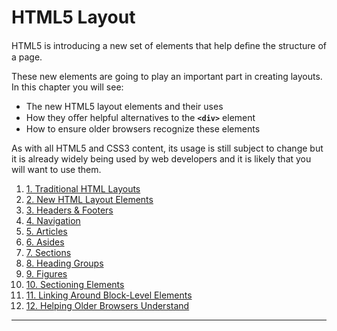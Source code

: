 # HTML5 Layout


HTML5 is introducing a new set of elements that help deﬁne the structure of a page.

These new elements are going to play an important part in creating layouts. In this chapter you will see:
- The new HTML5 layout elements and their uses
- How they oﬀer helpful alternatives to the **`<div>`** element
- How to ensure older browsers recognize these elements

As with all HTML5 and CSS3 content, its usage is still subject to change but it is already widely being used by web developers and it is likely that you will want to use them.

1. [1. Traditional HTML Layouts](https://github.com/olem-diga/HTML/blob/main/10.%20HTML5%20Layout/1.%20Traditional%20HTML%20Layouts.md)
2. [2. New HTML Layout Elements](https://github.com/olem-diga/HTML/blob/main/10.%20HTML5%20Layout/2.%20New%20HTML%20Layout%20Elements.md)
3. [3. Headers & Footers](https://github.com/olem-diga/HTML/blob/main/10.%20HTML5%20Layout/3.%20Headers%20%26%20Footers.md)
4. [4. Navigation](https://github.com/olem-diga/HTML/blob/main/10.%20HTML5%20Layout/4.%20Navigation.md)
5. [5. Articles](https://github.com/olem-diga/HTML/blob/main/10.%20HTML5%20Layout/5.%20Articles.md)
6. [6. Asides](https://github.com/olem-diga/HTML/blob/main/10.%20HTML5%20Layout/6.%20Asides.md)
7. [7. Sections](https://github.com/olem-diga/HTML/blob/main/10.%20HTML5%20Layout/7.%20Sections.md)
8. [8. Heading Groups](https://github.com/olem-diga/HTML/blob/main/10.%20HTML5%20Layout/8.%20Heading%20Groups.md)
9. [9. Figures](https://github.com/olem-diga/HTML/blob/main/10.%20HTML5%20Layout/9.%20Figures.md)
10. [10. Sectioning Elements](https://github.com/olem-diga/HTML/blob/main/10.%20HTML5%20Layout/10.%20Sectioning%20Elements.md)
11. [11. Linking Around Block-Level Elements](https://github.com/olem-diga/HTML/blob/main/10.%20HTML5%20Layout/11.%20Linking%20Around%20Block-Level%20Elements.md)
12. [12. Helping Older Browsers Understand](https://github.com/olem-diga/HTML/blob/main/10.%20HTML5%20Layout/12.%20Helping%20Older%20Browsers%20Understand.md)

---
